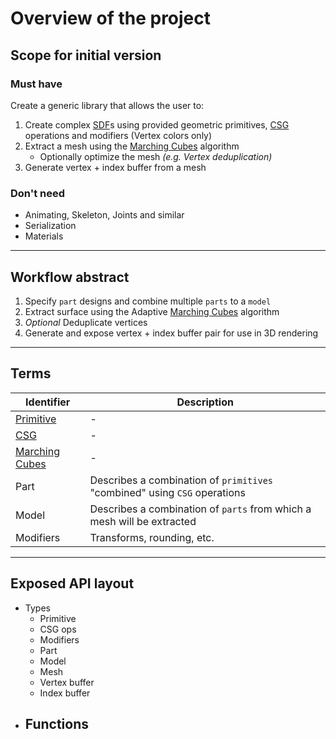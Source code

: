 # Overview of the project

## Scope for initial version

### Must have

Create a generic library that allows the user to:
1. Create complex [SDF](https://en.wikipedia.org/wiki/Signed_distance_function)s using provided
geometric primitives, [CSG](https://en.wikipedia.org/wiki/Constructive_solid_geometry) operations
and modifiers (Vertex colors only)
1. Extract a mesh using the [Marching Cubes](https://en.wikipedia.org/wiki/Marching_cubes) algorithm
   - Optionally optimize the mesh *(e.g. Vertex deduplication)*
2. Generate vertex + index buffer from a mesh


### Don't need

- Animating, Skeleton, Joints and similar
- Serialization
- Materials

------

## Workflow abstract

1. Specify `part` designs and combine multiple `parts` to a `model`
2. Extract surface using the Adaptive [Marching Cubes](https://en.wikipedia.org/wiki/Marching_cubes)
algorithm
3. *Optional* Deduplicate vertices
4. Generate and expose vertex + index buffer pair for use in 3D rendering

------

## Terms

|Identifier|Description|
|-|-|
|[Primitive](https://en.wikipedia.org/wiki/Geometric_primitive)|-|
|[CSG](https://en.wikipedia.org/wiki/Constructive_solid_geometry)|-|
|[Marching Cubes](https://en.wikipedia.org/wiki/Marching_cubes)|-|
|Part|Describes a combination of `primitives` "combined" using `CSG` operations|
|Model|Describes a combination of `parts` from which a mesh will be extracted|
|Modifiers|Transforms, rounding, etc.|

------

## Exposed API layout

- Types
  - Primitive
  - CSG ops
  - Modifiers
  - Part
  - Model
  - Mesh
  - Vertex buffer
  - Index buffer
- Functions
  -
